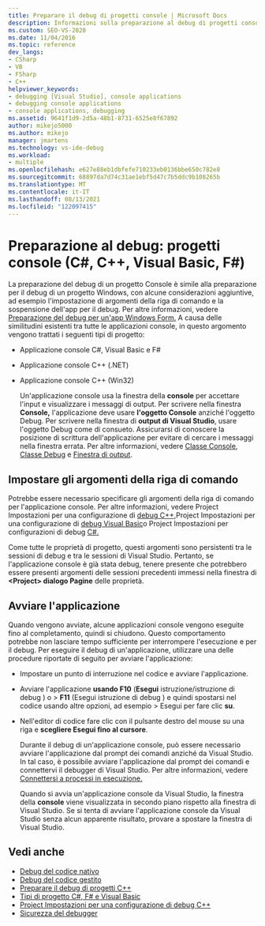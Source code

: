 ```yaml
---
title: Preparare il debug di progetti console | Microsoft Docs
description: Informazioni sulla preparazione al debug di progetti console (C#, C++, Visual Basic, F#) in Visual Studio.
ms.custom: SEO-VS-2020
ms.date: 11/04/2016
ms.topic: reference
dev_langs:
- CSharp
- VB
- FSharp
- C++
helpviewer_keywords:
- debugging [Visual Studio], console applications
- debugging console applications
- console applications, debugging
ms.assetid: 9641f1d9-2d5a-48b1-8731-6525e8f67892
author: mikejo5000
ms.author: mikejo
manager: jmartens
ms.technology: vs-ide-debug
ms.workload:
- multiple
ms.openlocfilehash: e627e88eb1dbfefe710233eb0136bbe650c782e8
ms.sourcegitcommit: 68897da7d74c31ae1ebf5d47c7b5ddc9b108265b
ms.translationtype: MT
ms.contentlocale: it-IT
ms.lasthandoff: 08/13/2021
ms.locfileid: "122097415"
---
```

# <a name="debugging-preparation-console-projects-c-c-visual-basic-f"></a>Preparazione al debug: progetti console (C#, C++, Visual Basic, F#)

La preparazione del debug di un progetto Console è simile alla preparazione per il debug di un progetto Windows, con alcune considerazioni aggiuntive, ad esempio l'impostazione di argomenti della riga di comando e la sospensione dell'app per il debug. Per altre informazioni, vedere [Preparazione del debug per un'app Windows Form.](../debugger/debugging-preparation-windows-forms-applications.md) A causa delle similitudini esistenti tra tutte le applicazioni console, in questo argomento vengono trattati i seguenti tipi di progetto:

- Applicazione console C#, Visual Basic e F#

- Applicazione console C++ (.NET)

- Applicazione console C++ (Win32)

  Un'applicazione console usa la finestra della **console** per accettare l'input e visualizzare i messaggi di output. Per scrivere nella finestra **Console,** l'applicazione deve usare **l'oggetto Console** anziché l'oggetto Debug. Per scrivere nella finestra di **output di Visual Studio**, usare l'oggetto Debug come di consueto. Assicurarsi di conoscere la posizione di scrittura dell'applicazione per evitare di cercare i messaggi nella finestra errata. Per altre informazioni, vedere [Classe Console](/dotnet/api/system.console), [Classe Debug](/dotnet/api/system.diagnostics.debug) e [Finestra di output](../ide/reference/output-window.md).

## <a name="set-command-line-arguments"></a>Impostare gli argomenti della riga di comando

Potrebbe essere necessario specificare gli argomenti della riga di comando per l'applicazione console. Per altre informazioni, vedere Project Impostazioni per una configurazione di [debug C++,](../debugger/project-settings-for-a-cpp-debug-configuration.md)Project Impostazioni per una configurazione di [debug Visual Basic](../debugger/project-settings-for-a-visual-basic-debug-configuration.md)o Project Impostazioni per configurazioni di debug [C#.](../debugger/project-settings-for-csharp-debug-configurations.md)

Come tutte le proprietà di progetto, questi argomenti sono persistenti tra le sessioni di debug e tra le sessioni di Visual Studio. Pertanto, se l'applicazione console è già stata debug, tenere presente che potrebbero essere presenti argomenti delle sessioni precedenti immessi nella finestra di **\<Project> dialogo Pagine** delle proprietà.

## <a name="start-the-application"></a>Avviare l'applicazione

 Quando vengono avviate, alcune applicazioni console vengono eseguite fino al completamento, quindi si chiudono. Questo comportamento potrebbe non lasciare tempo sufficiente per interrompere l'esecuzione e per il debug. Per eseguire il debug di un'applicazione, utilizzare una delle procedure riportate di seguito per avviare l'applicazione:

- Impostare un punto di interruzione nel codice e avviare l'applicazione.

- Avviare l'applicazione **usando F10** (**Esegui** istruzione/istruzione di debug ) o  >   **F11** (Esegui istruzione di debug ) e quindi spostarsi nel codice usando altre opzioni, ad esempio  >  Esegui per fare clic **su**.

- Nell'editor di codice fare clic con il pulsante destro del mouse su una riga e **scegliere Esegui fino al cursore**.

  Durante il debug di un'applicazione console, può essere necessario avviare l'applicazione dal prompt dei comandi anziché da Visual Studio. In tal caso, è possibile avviare l'applicazione dal prompt dei comandi e connettervi il debugger di Visual Studio. Per altre informazioni, vedere [Connettersi a processi in esecuzione.](../debugger/attach-to-running-processes-with-the-visual-studio-debugger.md)

  Quando si avvia un'applicazione console da Visual Studio, la finestra della **console** viene visualizzata in secondo piano rispetto alla finestra di Visual Studio. Se si tenta di avviare l'applicazione console da Visual Studio senza alcun apparente risultato, provare a spostare la finestra di Visual Studio.

## <a name="see-also"></a>Vedi anche
- [Debug del codice nativo](../debugger/debugging-native-code.md)
- [Debug del codice gestito](../debugger/debugging-managed-code.md)
- [Preparare il debug di progetti C++](../debugger/debugging-preparation-visual-cpp-project-types.md)
- [Tipi di progetto C#, F# e Visual Basic](../debugger/debugging-preparation-csharp-f-hash-and-visual-basic-project-types.md)
- [Project Impostazioni per una configurazione di debug C++](../debugger/project-settings-for-a-cpp-debug-configuration.md)
- [Sicurezza del debugger](../debugger/debugger-security.md)